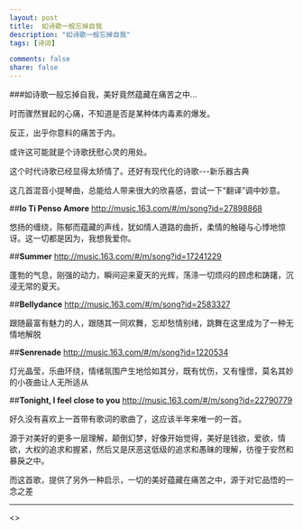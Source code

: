 ```yaml
---
layout: post
title:  如诗歌一般忘掉自我
description: "如诗歌一般忘掉自我"
tags: [诗词]

comments: false
share: false
---
```



###如诗歌一般忘掉自我，美好竟然蕴藏在痛苦之中...

时而骤然冒起的心痛，不知道是否是某种体内毒素的爆发。

反正，出乎你意料的痛苦于内。

或许这可能就是个诗歌抚慰心灵的用处。

这个时代诗歌已经显得太矫情了。还好有现代化的诗歌---新乐器古典

这几首混音小提琴曲，总能给人带来很大的欣喜感，尝试一下“翻译”调中妙意。



##**Io Ti Penso Amore**
<http://music.163.com/#/m/song?id=27898868>

悠扬的缠绕，陈郁而蕴藏的声线，犹如情人道路的曲折，柔情的触碰与心悸地惊讶。这一切都是因为，我想我爱你。


##**Summer**
<http://music.163.com/#/m/song?id=17241229>

蓬勃的气息，刚强的动力，瞬间迎来夏天的光辉，荡涤一切烦闷的顾虑和踌躇，沉浸无常的夏天。

##**Bellydance**
<http://music.163.com/#/m/song?id=2583327>

跟随最富有魅力的人，跟随其一同欢舞，忘却愁情别绪，跳舞在这里成为了一种无情地解脱

##**Senrenade**
<http://music.163.com/#/m/song?id=1220534>

灯光晶莹，乐曲环绕，情绪氛围产生地恰如其分，既有忧伤，又有憧憬，莫名其妙的小夜曲让人无所适从

##**Tonight, I feel close to you**
<http://music.163.com/#/m/song?id=22790779>

好久没有喜欢上一首带有歌词的歌曲了，这应该半年来唯一的一首。

源于对美好的更多一层理解，颠倒幻梦，好像开始觉得，美好是钱欲，爱欲，情欲，大权的追求和握紧，然后又是厌恶这低级的追求和愚昧的理解，彷徨于安然和暴戾之中。

而这首歌，提供了另外一种启示，一切的美好蕴藏在痛苦之中，源于对它品悟的一念之差

****
<>